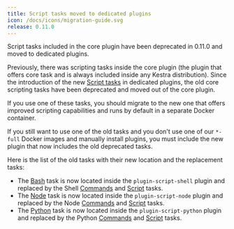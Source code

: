 ```yaml
---
title: Script tasks moved to dedicated plugins
icon: /docs/icons/migration-guide.svg
release: 0.11.0
---
```


Script tasks included in the core plugin have been deprecated in 0.11.0 and moved to dedicated plugins.

Previously, there was scripting tasks inside the core plugin (the plugin that offers core task and is always included inside any Kestra distribution). Since the introduction of the new [Script tasks](/docs/developer-guide/scripts) in dedicated plugins, the old core scripting tasks have been deprecated and moved out of the core plugin.

If you use one of these tasks, you should migrate to the new one that offers improved scripting capabilities and runs by default in a separate Docker container.

If you still want to use one of the old tasks and you don't use one of our `*-full` Docker images and manually install plugins, you must include the new plugin that now includes the old deprecated tasks.

Here is the list of the old tasks with their new location and the replacement tasks:

- The [Bash](/plugins/plugin-script-shell/tasks/io.kestra.core.tasks.scripts.bash) task is now located inside the `plugin-script-shell` plugin and replaced by the Shell [Commands](/plugins/plugin-script-shell/tasks/io.kestra.plugin.scripts.shell.commands) and [Script](/plugins/plugin-script-shell/tasks/io.kestra.plugin.scripts.shell.script) tasks.
- The [Node](/plugins/plugin-script-node/tasks/io.kestra.core.tasks.script.node) task is now located inside the `plugin-script-node` plugin and replaced by the Node [Commands](/plugins/plugin-script-node/tasks/io.kestra.plugin.scripts.node.commands) and [Script](/plugins/plugin-script-node/tasks/io.kestra.plugin.scripts.node.script) tasks.
- The [Python](/plugins/plugin-script-python/tasks/io.kestra.core.tasks.scripts.python) task is now located inside the `plugin-script-python` plugin and replaced by the Python [Commands](/plugins/plugin-script-python/tasks/io.kestra.plugin.scripts.python.commands) and [Script](/plugins/plugin-script-python/tasks/io.kestra.plugin.scripts.python.script) tasks.
